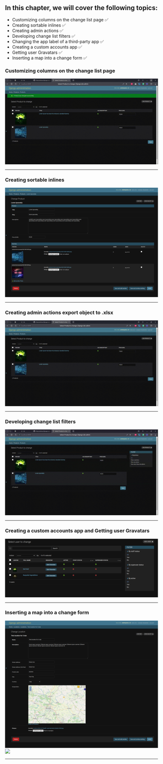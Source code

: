 ## In this chapter, we will cover the following topics:

- Customizing columns on the change list page ✅
- Creating sortable inlines ✅
- Creating admin actions ✅
- Developing change list filters ✅
- Changing the app label of a third-party app ✅
- Creating a custom accounts app ✅
- Getting user Gravatars ✅
- Inserting a map into a change form ✅

### Customizing columns on the change list page

<img src="assets/01.gif">

---

### Creating sortable inlines

<img src="assets/02.png">

---

### Creating admin actions export object to .xlsx

<img src="assets/03.gif">

---

### Developing change list filters

<img src="assets/04.gif">

---


### Creating a custom accounts app and Getting user Gravatars

<img src="assets/05.png">

---

### Inserting a map into a change form

<img src="assets/06-1.png">

<img src="assets/06-2.gif">

---
